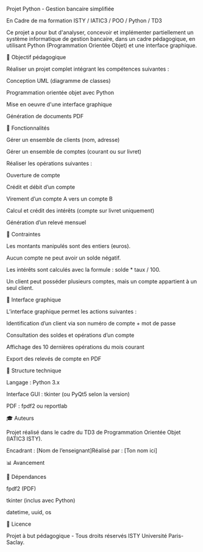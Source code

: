 Projet Python - Gestion bancaire simplifiée

En Cadre de ma formation ISTY / IATIC3 / POO / Python / TD3

Ce projet a pour but d'analyser, concevoir et implémenter partiellement un système informatique de gestion bancaire, dans un cadre pédagogique, en utilisant Python (Programmation Orientée Objet) et une interface graphique.

📅 Objectif pédagogique

Réaliser un projet complet intégrant les compétences suivantes :

Conception UML (diagramme de classes)

Programmation orientée objet avec Python

Mise en oeuvre d'une interface graphique

Génération de documents PDF

🔹 Fonctionnalités

Gérer un ensemble de clients (nom, adresse)

Gérer un ensemble de comptes (courant ou sur livret)

Réaliser les opérations suivantes :

Ouverture de compte

Crédit et débit d’un compte

Virement d’un compte A vers un compte B

Calcul et crédit des intérêts (compte sur livret uniquement)

Génération d’un relevé mensuel

📑 Contraintes

Les montants manipulés sont des entiers (euros).

Aucun compte ne peut avoir un solde négatif.

Les intérêts sont calculés avec la formule : solde * taux / 100.

Un client peut posséder plusieurs comptes, mais un compte appartient à un seul client.

🔹 Interface graphique

L’interface graphique permet les actions suivantes :

Identification d’un client via son numéro de compte + mot de passe

Consultation des soldes et opérations d’un compte

Affichage des 10 dernières opérations du mois courant

Export des relevés de compte en PDF

📄 Structure technique

Langage : Python 3.x

Interface GUI : tkinter (ou PyQt5 selon la version)

PDF : fpdf2 ou reportlab


🎓 Auteurs

Projet réalisé dans le cadre du TD3 de Programmation Orientée Objet (IATIC3 ISTY).

Encadrant : [Nom de l’enseignant]Réalisé par : [Ton nom ici]

📊 Avancement



📅 Dépendances

fpdf2 (PDF)

tkinter (inclus avec Python)

datetime, uuid, os

🔗 Licence

Projet à but pédagogique - Tous droits réservés ISTY Université Paris-Saclay.
